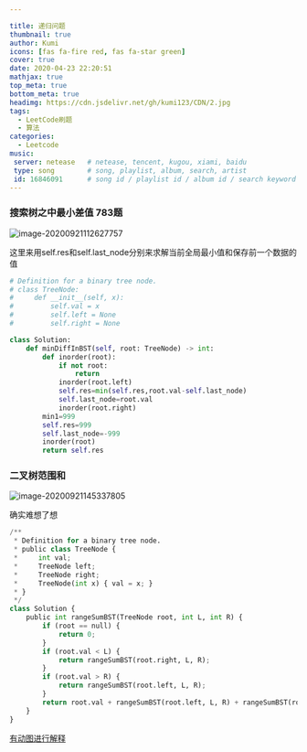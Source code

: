 ```yaml
---

title: 递归问题
thumbnail: true
author: Kumi
icons: [fas fa-fire red, fas fa-star green]
cover: true
date: 2020-04-23 22:20:51
mathjax: true
top_meta: true
bottom_meta: true
headimg: https://cdn.jsdelivr.net/gh/kumi123/CDN/2.jpg
tags:
  - LeetCode刷题
  - 算法
categories:
  - Leetcode
music:
 server: netease   # netease, tencent, kugou, xiami, baidu
 type: song        # song, playlist, album, search, artist
 id: 16846091      # song id / playlist id / album id / search keyword
---
```

### 搜索树之中最小差值 783题

![image-20200921112627757](https://cdn.jsdelivr.net/gh/kumi123/CDN//img2/image-20200921112627757.png)

这里来用self.res和self.last_node分别来求解当前全局最小值和保存前一个数据的值

```python
# Definition for a binary tree node.
# class TreeNode:
#     def __init__(self, x):
#         self.val = x
#         self.left = None
#         self.right = None

class Solution:
    def minDiffInBST(self, root: TreeNode) -> int:
        def inorder(root):
            if not root:
                return 
            inorder(root.left)
            self.res=min(self.res,root.val-self.last_node)
            self.last_node=root.val
            inorder(root.right)
        min1=999
        self.res=999
        self.last_node=-999
        inorder(root)
        return self.res
```

### 二叉树范围和

![image-20200921145337805](https://cdn.jsdelivr.net/gh/kumi123/CDN//img2/image-20200921145337805.png)

确实难想了想

```python
/**
 * Definition for a binary tree node.
 * public class TreeNode {
 *     int val;
 *     TreeNode left;
 *     TreeNode right;
 *     TreeNode(int x) { val = x; }
 * }
 */
class Solution {
    public int rangeSumBST(TreeNode root, int L, int R) {
        if (root == null) {
            return 0;
        }
        if (root.val < L) {
            return rangeSumBST(root.right, L, R);
        }
        if (root.val > R) {
            return rangeSumBST(root.left, L, R);
        }
        return root.val + rangeSumBST(root.left, L, R) + rangeSumBST(root.right, L, R);
    }
}


```

[有动图进行解释](https://leetcode-cn.com/problems/range-sum-of-bst/solution/hua-jie-suan-fa-938-er-cha-sou-suo-shu-de-fan-wei-/ )

